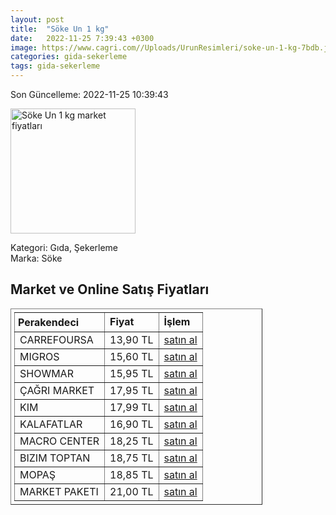 ```yaml
---
layout: post
title:  "Söke Un 1 kg"
date:   2022-11-25 7:39:43 +0300
image: https://www.cagri.com//Uploads/UrunResimleri/soke-un-1-kg-7bdb.jpg
categories: gida-sekerleme
tags: gida-sekerleme
---
```


Son Güncelleme: 2022-11-25 10:39:43

<img src="https://www.cagri.com//Uploads/UrunResimleri/soke-un-1-kg-7bdb.jpg" width="200" alt="Söke Un 1 kg market fiyatları" />

Kategori: Gıda, Şekerleme
<br />
Marka: Söke

<h2>Market ve Online Satış Fiyatları</h2>

<table border="1" style="padding: 5px;width:80%;">
  <tr>
    <td style="padding: 5px;"><strong>Perakendeci</strong></td>
    <td><strong>Fiyat</strong></td>
    <td><strong>İşlem</strong></td>
  </tr>
  <tr>
              <td title="CarrefourSA">CARREFOURSA</td>
              <td>13,90 TL</td>
              <td><a title="CarrefourSA" target="_blank" href="https://www.carrefoursa.com/soke-un-1-kg-p-30113323">satın al</a></td>
            </tr><tr>
              <td title="Migros">MIGROS</td>
              <td>15,60 TL</td>
              <td><a title="Migros" target="_blank" href="https://www.migros.com.tr/soke-un-1-kg-p-4c73e1">satın al</a></td>
            </tr><tr>
              <td title="Showmar">SHOWMAR</td>
              <td>15,95 TL</td>
              <td><a title="Showmar" target="_blank" href="https://www.showmar.com.tr/urun/soke-un-1kg">satın al</a></td>
            </tr><tr>
              <td title="Çağrı Market">ÇAĞRI MARKET</td>
              <td>17,95 TL</td>
              <td><a title="Çağrı Market" target="_blank" href="https://www.cagri.com/soke-un-1-kg">satın al</a></td>
            </tr><tr>
              <td title="Kim">KIM</td>
              <td>17,99 TL</td>
              <td><a title="Kim" target="_blank" href="https://www.kimgeldi.com/soke-un-1kg">satın al</a></td>
            </tr><tr>
              <td title="Kalafatlar">KALAFATLAR</td>
              <td>16,90 TL</td>
              <td><a title="Kalafatlar" target="_blank" href="https://www.kalafatlar.com/urun/soke-un-1-kg">satın al</a></td>
            </tr><tr>
              <td title="Macro Center">MACRO CENTER</td>
              <td>18,25 TL</td>
              <td><a title="Macro Center" target="_blank" href="https://www.macrocenter.com.tr/soke-un-1-kg-p-4c73e1">satın al</a></td>
            </tr><tr>
              <td title="Bizim Toptan">BIZIM TOPTAN</td>
              <td>18,75 TL</td>
              <td><a title="Bizim Toptan" target="_blank" href="https://www.bizimtoptan.com.tr/soke-un-geleneksel-1-kg">satın al</a></td>
            </tr><tr>
              <td title="Mopaş">MOPAŞ</td>
              <td>18,85 TL</td>
              <td><a title="Mopaş" target="_blank" href="https://www.mopas.com.tr/soke-un-1-kg/p/2791">satın al</a></td>
            </tr><tr>
              <td title="Market Paketi">MARKET PAKETI</td>
              <td>21,00 TL</td>
              <td><a title="Market Paketi" target="_blank" href="https://www.marketpaketi.com.tr/soke-un-1-kg-p-518843">satın al</a></td>
            </tr>
</table>
